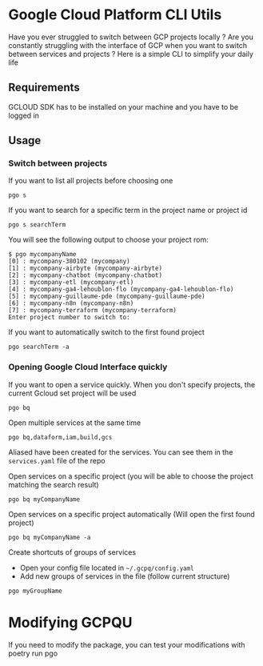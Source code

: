 # Google Cloud Platform CLI Utils

Have you ever struggled to switch between GCP projects locally ?
Are you constantly struggling with the interface of GCP when you want to switch between services and projects ?
Here is a simple CLI to simplify your daily life



## Requirements

GCLOUD SDK has to be installed on your machine and you have to be logged in

## Usage

### Switch between projects
If you want to list all projects before choosing one
```
pgo s
```

If you want to search for a specific term in the project name or project id

```
pgo s searchTerm
```

You will see the following output to choose your project rom:

```
$ pgo mycompanyName
[0] : mycompany-380102 (mycompany)
[1] : mycompany-airbyte (mycompany-airbyte)
[2] : mycompany-chatbot (mycompany-chatbot)
[3] : mycompany-etl (mycompany-etl)
[4] : mycompany-ga4-lehoublon-flo (mycompany-ga4-lehoublon-flo)
[5] : mycompany-guillaume-pde (mycompany-guillaume-pde)
[6] : mycompany-n8n (mycompany-n8n)
[7] : mycompany-terraform (mycompany-terraform)
Enter project number to switch to: 
```

If you want to automatically switch to the first found project
```
pgo searchTerm -a
```

### Opening Google Cloud Interface quickly

If you want to open a service quickly. When you don't specify projects, the current Gcloud set project will be used

```
pgo bq
```

Open multiple services at the same time

```
pgo bq,dataform,iam,build,gcs
```

Aliased have been created for the services. You can see them in the `services.yaml` file of the repo


Open services on a specific project (you will be able to choose the project matching the search result)

```
pgo bq myCompanyName
```

Open services on a specific project automatically (Will open the first found project)

```
pgo bq myCompanyName -a 
```

Create shortcuts of groups of services
- Open your config file located in `~/.gcpq/config.yaml`
- Add new groups of services in the file (follow current structure)


```
pgo myGroupName 
```



# Modifying GCPQU
If you need to modify the package, you can test your modifications with poetry run pgo
